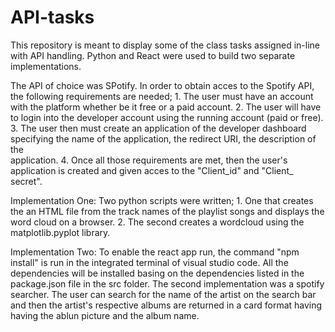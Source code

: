 # API-tasks
This repository is meant to display some of the class tasks assigned in-line with API handling. Python and React were used to build two separate implementations.

The API of choice was SPotify. 
In order to obtain acces to the Spotify API, the following requirements are needed;
    1. The user must have an account with the platform whether be it free or a paid account.
    2. The user will have to login into the developer account using the running account (paid or free).
    3. The user then must create an application of the developer dashboard specifying the name of the application, the redirect URI, the description of the     
       application.
    4. Once all those requirements are met, then the user's application is created and given acces to the "Client_id" and "Client_ secret".

Implementation One: 
    Two python scripts were written;
    1. One that creates the an HTML file from the track names of the playlist songs and displays the word cloud on a browser.
    2. The second creates a wordcloud using the matplotlib.pyplot library.

Implementation Two:
    To enable the react app run, the command "npm install" is run in the integrated terminal of visual studio code. All the dependencies will be installed basing on the dependencies listed in the package.json file in the src folder.
    The second implementation was a spotify searcher. The user can search for the name of the artist on the search bar and then the artist's respective albums are returned in a card format having having the ablun 
    picture and the album name.
    
